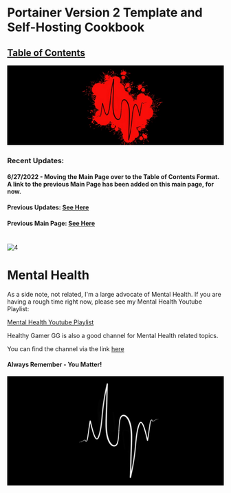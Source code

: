 # Portainer Version 2 Template and Self-Hosting Cookbook

## [Table of Contents](https://github.com/mycroftwilde/portainer_templates/tree/master/TableOfContents)

![BannerLogoMid](/branding/images/Banner.png?raw=true "BannerMid")

### Recent Updates: 

#### 6/27/2022 - Moving the Main Page over to the Table of Contents Format. A link to the previous Main Page has been added on this main page, for now. 

#### Previous Updates: [See Here](https://github.com/mycroftwilde/portainer_templates/tree/master/TableOfContents/Updates/Previous)

#### Previous Main Page: [See Here](https://github.com/mycroftwilde/portainer_templates/tree/master/Previous)

#
<img width="780" alt="4" src="https://raw.githubusercontent.com/mycroftwilde/portainer_templates/master/branding/images/LogoBanner2.png">

# Mental Health

 As a side note, not related, I'm a large advocate of Mental Health. If you are having a rough time right now, please see my Mental Health Youtube Playlist:
 
 [Mental Health Youtube Playlist](https://youtube.com/playlist?list=PLGk2on7ccZONCobYxwGdvwMcF43gIKmqk)
 
 Healthy Gamer GG is also a good channel for Mental Health related topics. 
 
 You can find the channel via the link [here](https://www.youtube.com/c/HealthyGamerGG)
 
 #### Always Remember - You Matter! 
 
![BannerLogo](/branding/images/LogoBanner1.png?raw=true "Banner")

